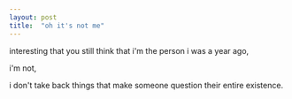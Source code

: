 ```yaml
---
layout: post
title:  "oh it's not me"
---
```


interesting that you still think that i'm the person i was a year ago, <br>

i'm not, <br> 

i don't take back things that make someone question their entire existence. <br>





